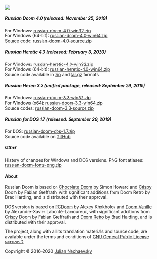 ![](http://jnechaevsky.users.sourceforge.net/projects/rusdoom/files/russian_doom_git.png)

##### Russian Doom 4.0 (released: November 25, 2019)

For Windows: [russian-doom-4.0-win32.zip](https://github.com/JNechaevsky/russian-doom/releases/download/4.0/russian-doom-4.0-win32.zip)<br />
For Windows (64-bit): [russian-doom-4.0-win64.zip](https://github.com/JNechaevsky/russian-doom/releases/download/4.0/russian-doom-4.0-win64.zip)<br />
Source code: [russian-doom-4.0-source.zip](https://github.com/JNechaevsky/russian-doom/releases/download/4.0/russian-doom-4.0-source.zip)<br />

##### Russian Heretic 4.0 (released: February 3, 2020)

For Windows: [russian-heretic-4.0-win32.zip](https://github.com/JNechaevsky/russian-doom/releases/download/heretic-4.0/russian-heretic-4.0-win32.zip)<br />
For Windows (64-bit): [russian-heretic-4.0-win64.zip](https://github.com/JNechaevsky/russian-doom/releases/download/heretic-4.0/russian-heretic-4.0-win64.zip)<br />
Source code available in [zip](https://github.com/JNechaevsky/russian-doom/archive/heretic-4.0.zip) and [tar.gz](https://github.com/JNechaevsky/russian-doom/archive/heretic-4.0.tar.gz) formats<br />

##### Russian Hexen 3.3 (unified package, released: September 29, 2019)

For Windows: [russian-doom-3.3-win32.zip](https://github.com/JNechaevsky/russian-doom/releases/download/3.3/russian-doom-3.3-win32.zip)<br />
For Windows (x64): [russian-doom-3.3-win64.zip](https://github.com/JNechaevsky/russian-doom/releases/download/3.3/russian-doom-3.3-win64.zip)<br />
Source codes: [russian-doom-3.3-source.zip](https://github.com/JNechaevsky/russian-doom/releases/download/3.3/russian-doom-3.3-source.zip)<br />

##### Russian for DOS 1.7 (released: September 29, 2019)

For DOS: [russian-doom-dos-1.7.zip](https://github.com/JNechaevsky/russian-doom/releases/download/dos-1.7/russian-doom-dos-1.7.zip)<br />
Source code available on [GitHub](https://github.com/JNechaevsky/russian-doom/tree/master/src_dos)

##### Other

History of changes for [Windows](https://jnechaevsky.github.io/projects/rusdoom/files/changelog_eng.html) and [DOS](https://jnechaevsky.github.io/projects/rusdoom/files/changelog_dos_rus.html) versions.
PNG font atlases: [russian-doom-fonts-png.zip](https://jnechaevsky.github.io/projects/rusdoom/files/russian-doom-fonts-png.zip)

#### About

Russian Doom is based on [Chocolate Doom](https://www.chocolate-doom.org) by Simon Howard and [Crispy Doom](http://fabiangreffrath.github.io/crispy-doom) by Fabian Greffrath, with significant additions from [Doom Retro](http://doomretro.com) by Brad Harding, and is distributed with their approval.

DOS version is based on [PCDoom](https://github.com/nukeykt/PCDoom-v2) by Alexey Khokholov and [Doom Vanille](https://github.com/AXDOOMER/doom-vanille) by Alexandre-Xavier Labonté-Lamoureux, with significant additions from [Crispy Doom](http://fabiangreffrath.github.io/crispy-doom) by Fabian Greffrath and [Doom Retro](http://doomretro.com) by Brad Harding, and is distributed with their approval. 

The project, along with all its translation materials and source code, are available under the terms and conditions of [GNU General Public License version 2](https://github.com/JNechaevsky/russian-doom/blob/master/LICENSE.txt).

Copyright &copy; 2016&ndash;2020 [Julian Nechaevsky](http://jnechaevsky.users.sourceforge.net/author.html)
